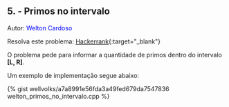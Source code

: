 ## 5. - Primos no intervalo
<div id="primos_no_intervalo"></div>

Autor: <font color = "blue">Welton Cardoso</font>

Resolva este problema: [Hackerrank][hackerrank-b]{:target="_blank"}

O problema pede para informar a quantidade de primos dentro do intervalo **[L, R]**.  

Um exemplo de implementação segue abaixo:

{% gist wellvolks/a7a8991e56fda3a49fed679da7547836 welton_primos_no_intervalo.cpp %}

[hackerrank-b]: https://www.hackerrank.com/contests/gogeo-problemas-ja-utilizados-em-avaliacoes/challenges/primos-5

